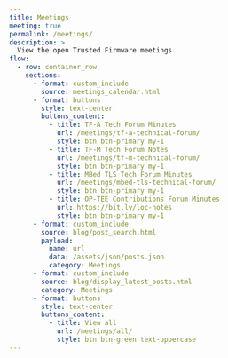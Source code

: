 ```yaml
---
title: Meetings
meeting: true
permalink: /meetings/
description: >
  View the open Trusted Firmware meetings.
flow:
  - row: container_row
    sections:
      - format: custom_include
        source: meetings_calendar.html
      - format: buttons
        style: text-center
        buttons_content:
          - title: TF-A Tech Forum Minutes
            url: /meetings/tf-a-technical-forum/
            style: btn btn-primary my-1
          - title: TF-M Tech Forum Notes
            url: /meetings/tf-m-technical-forum/
            style: btn btn-primary my-1
          - title: MBed TLS Tech Forum Minutes
            url: /meetings/mbed-tls-technical-forum/
            style: btn btn-primary my-1
          - title: OP-TEE Contributions Forum Minutes
            url: https://bit.ly/loc-notes
            style: btn btn-primary my-1
      - format: custom_include
        source: blog/post_search.html
        payload:
          name: url
          data: /assets/json/posts.json
          category: Meetings
      - format: custom_include
        source: blog/display_latest_posts.html
        category: Meetings
      - format: buttons
        style: text-center
        buttons_content:
          - title: View all
            url: /meetings/all/
            style: btn btn-green text-uppercase
---
```

